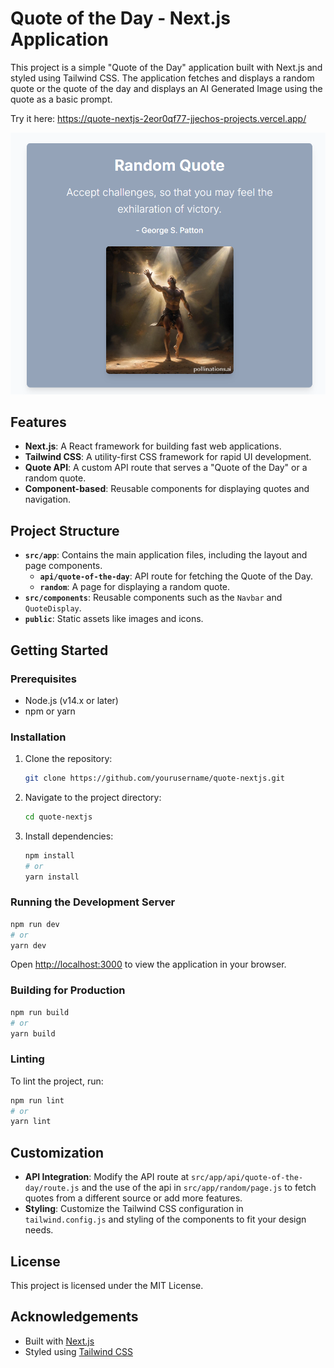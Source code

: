 
# Quote of the Day - Next.js Application

This project is a simple "Quote of the Day" application built with Next.js and styled using Tailwind CSS. The application fetches and displays a random quote or the quote of the day and displays an AI Generated Image using the quote as a basic prompt.

Try it here: https://quote-nextjs-2eor0qf77-jjechos-projects.vercel.app/

![A quote with an AI Generated Image](/capture.png)

## Features

- **Next.js**: A React framework for building fast web applications.
- **Tailwind CSS**: A utility-first CSS framework for rapid UI development.
- **Quote API**: A custom API route that serves a "Quote of the Day" or a random quote.
- **Component-based**: Reusable components for displaying quotes and navigation.

## Project Structure

- **`src/app`**: Contains the main application files, including the layout and page components.
  - **`api/quote-of-the-day`**: API route for fetching the Quote of the Day.
  - **`random`**: A page for displaying a random quote.
- **`src/components`**: Reusable components such as the `Navbar` and `QuoteDisplay`.
- **`public`**: Static assets like images and icons.

## Getting Started

### Prerequisites

- Node.js (v14.x or later)
- npm or yarn

### Installation

1. Clone the repository:
    ```bash
    git clone https://github.com/yourusername/quote-nextjs.git
    ```
2. Navigate to the project directory:
    ```bash
    cd quote-nextjs
    ```
3. Install dependencies:
    ```bash
    npm install
    # or
    yarn install
    ```

### Running the Development Server

```bash
npm run dev
# or
yarn dev
```

Open [http://localhost:3000](http://localhost:3000) to view the application in your browser.

### Building for Production

```bash
npm run build
# or
yarn build
```

### Linting

To lint the project, run:

```bash
npm run lint
# or
yarn lint
```

## Customization

- **API Integration**: Modify the API route at `src/app/api/quote-of-the-day/route.js` and the use of the api in `src/app/random/page.js` to fetch quotes from a different source or add more features.
- **Styling**: Customize the Tailwind CSS configuration in `tailwind.config.js` and styling of the components to fit your design needs.

## License

This project is licensed under the MIT License.

## Acknowledgements

- Built with [Next.js](https://nextjs.org/)
- Styled using [Tailwind CSS](https://tailwindcss.com/)
